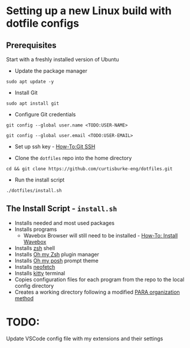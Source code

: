 # Setting up a new Linux build with dotfile configs
## Prerequisites 
Start with a freshly installed version of Ubuntu
- Update the package manager
```
sudo apt update -y
```

- Install Git
```
sudo apt install git
```

- Configure Git credentials
```
git config --global user.name <TODO:USER-NAME>
```

```
git config --global user.email <TODO:USER-EMAIL>
```

- Set up ssh key - [How-To:Git SSH](https://github.com/curtisburke-eng/dotfiles.git/documentation/git-ssh.md)

- Clone the `dotfiles` repo into the home directory
```
cd && git clone https://github.com/curtisburke-eng/dotfiles.git
```

- Run the install script
```
./dotfiles/install.sh
```

## The Install Script - `install.sh`
- Installs needed and most used packages 
- Installs programs 
	- Wavebox Browser will still need to be installed - [How-To: Install Wavebox](https://github.com/curtisburke-eng/dotfiles.git/documentation/How-to-install-Wavebox.md)
- Installs [zsh](https://github.com/ohmyzsh/ohmyzsh/wiki/Installing-ZSH) shell
- Installs [Oh my Zsh](https://github.com/ohmyzsh/ohmyzsh) plugin manager
- Installs [Oh my posh](https://ohmyposh.dev/) prompt theme 
- Installs [neofetch](https://github.com/dylanaraps/neofetch)
- Installs [kitty](https://sw.kovidgoyal.net/kitty/binary/) terminal
- Copies configuration files for each program from the repo to the local config directory
- Creates a working directory following a modified [PARA organization method](https://fortelabs.com/blog/para/)

# TODO: 
Update VSCode config file with my extensions and their settings